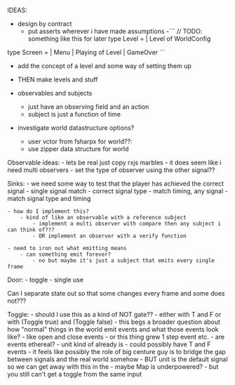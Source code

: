 ﻿IDEAS:
- design by contract
	- put asserts wherever i have made assumptions
-``` // TODO: something like this for later
type Level =
    | Level of WorldConfig

type Screen =
    | Menu
    | Playing of Level
    | GameOver ```
- add the concept of a level and some way of setting them up

- THEN make levels and stuff

- observables and subjects
	- just have an observing field and an action
	- subject is just a function of time

- investigate world datastructure options?
	- user vctor from fsharpx for world??:
	- use zipper data structure for world

Observable ideas:
	- lets be real just copy rxjs marbles
	- it does seem like i need multi observers
	- set the type of observer using the other signal??

Sinks:
	- we need some way to test that the player has achieved the correct signal
		- single signal match
			- correct signal type
		- match timing, any signal
		- match signal type and timing

	- how do I implement this?
		- kind of like an observable with a reference subject
			- implement a multi observer with compare then any subject i can think of???
			- OR implement an observer with a verify function

	- need to iron out what emitting means
		- can something emit forever?
			- no but maybe it's just a subject that emits every single frame

Door:
	- toggle
	- single use


Can I separate state out so that some changes every frame and some does not???

Toggle:
	- should I use this as a kind of NOT gate??
		- either with T and F or with (Toggle true) and (Toggle false)
		- this begs a broader question about how "normal" things in the world emit events and what those events look like?
			- like open and close events
			- or this thing grew 1 step event etc.
		- are events ethereal?
			- unit kind of already is
			- could possibly have T and F events
			- it feels like possibly the role of big centure guy is to bridge the gap between signals and the real world somehow
			- BUT unit is the default signal so we can get away with this in the
		- maybe Map is underpowered?
			- but you still can't get a toggle from the same input



